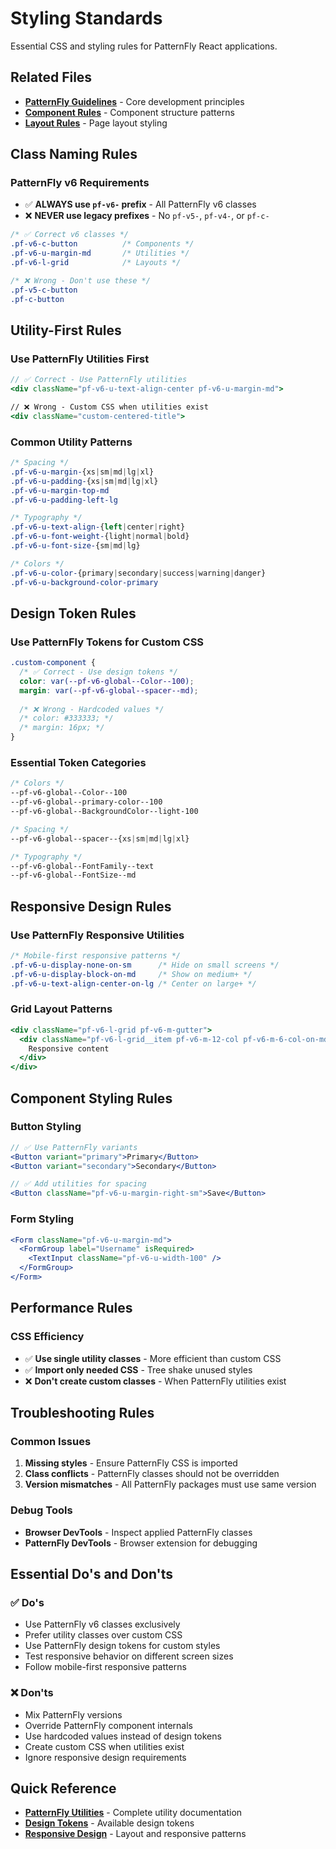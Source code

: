 # Styling Standards

Essential CSS and styling rules for PatternFly React applications.

## Related Files
- [**PatternFly Guidelines**](./README.md) - Core development principles
- [**Component Rules**](./component-architecture.md) - Component structure patterns
- [**Layout Rules**](../components/layout/README.md) - Page layout styling

## Class Naming Rules

### PatternFly v6 Requirements
- ✅ **ALWAYS use `pf-v6-` prefix** - All PatternFly v6 classes
- ❌ **NEVER use legacy prefixes** - No `pf-v5-`, `pf-v4-`, or `pf-c-`

```css
/* ✅ Correct v6 classes */
.pf-v6-c-button          /* Components */
.pf-v6-u-margin-md       /* Utilities */
.pf-v6-l-grid            /* Layouts */

/* ❌ Wrong - Don't use these */
.pf-v5-c-button
.pf-c-button
```

## Utility-First Rules

### Use PatternFly Utilities First
```jsx
// ✅ Correct - Use PatternFly utilities
<div className="pf-v6-u-text-align-center pf-v6-u-margin-md">

// ❌ Wrong - Custom CSS when utilities exist
<div className="custom-centered-title">
```

### Common Utility Patterns
```css
/* Spacing */
.pf-v6-u-margin-{xs|sm|md|lg|xl}
.pf-v6-u-padding-{xs|sm|md|lg|xl}
.pf-v6-u-margin-top-md
.pf-v6-u-padding-left-lg

/* Typography */
.pf-v6-u-text-align-{left|center|right}
.pf-v6-u-font-weight-{light|normal|bold}
.pf-v6-u-font-size-{sm|md|lg}

/* Colors */
.pf-v6-u-color-{primary|secondary|success|warning|danger}
.pf-v6-u-background-color-primary
```

## Design Token Rules

### Use PatternFly Tokens for Custom CSS
```css
.custom-component {
  /* ✅ Correct - Use design tokens */
  color: var(--pf-v6-global--Color--100);
  margin: var(--pf-v6-global--spacer--md);
  
  /* ❌ Wrong - Hardcoded values */
  /* color: #333333; */
  /* margin: 16px; */
}
```

### Essential Token Categories
```css
/* Colors */
--pf-v6-global--Color--100
--pf-v6-global--primary-color--100
--pf-v6-global--BackgroundColor--light-100

/* Spacing */
--pf-v6-global--spacer--{xs|sm|md|lg|xl}

/* Typography */
--pf-v6-global--FontFamily--text
--pf-v6-global--FontSize--md
```

## Responsive Design Rules

### Use PatternFly Responsive Utilities
```css
/* Mobile-first responsive patterns */
.pf-v6-u-display-none-on-sm      /* Hide on small screens */
.pf-v6-u-display-block-on-md     /* Show on medium+ */
.pf-v6-u-text-align-center-on-lg /* Center on large+ */
```

### Grid Layout Patterns
```jsx
<div className="pf-v6-l-grid pf-v6-m-gutter">
  <div className="pf-v6-l-grid__item pf-v6-m-12-col pf-v6-m-6-col-on-md">
    Responsive content
  </div>
</div>
```

## Component Styling Rules

### Button Styling
```jsx
// ✅ Use PatternFly variants
<Button variant="primary">Primary</Button>
<Button variant="secondary">Secondary</Button>

// ✅ Add utilities for spacing
<Button className="pf-v6-u-margin-right-sm">Save</Button>
```

### Form Styling
```jsx
<Form className="pf-v6-u-margin-md">
  <FormGroup label="Username" isRequired>
    <TextInput className="pf-v6-u-width-100" />
  </FormGroup>
</Form>
```

## Performance Rules

### CSS Efficiency
- ✅ **Use single utility classes** - More efficient than custom CSS
- ✅ **Import only needed CSS** - Tree shake unused styles
- ❌ **Don't create custom classes** - When PatternFly utilities exist

## Troubleshooting Rules

### Common Issues
1. **Missing styles** - Ensure PatternFly CSS is imported
2. **Class conflicts** - PatternFly classes should not be overridden
3. **Version mismatches** - All PatternFly packages must use same version

### Debug Tools
- **Browser DevTools** - Inspect applied PatternFly classes
- **PatternFly DevTools** - Browser extension for debugging

## Essential Do's and Don'ts

### ✅ Do's
- Use PatternFly v6 classes exclusively
- Prefer utility classes over custom CSS
- Use PatternFly design tokens for custom styles
- Test responsive behavior on different screen sizes
- Follow mobile-first responsive patterns

### ❌ Don'ts
- Mix PatternFly versions
- Override PatternFly component internals
- Use hardcoded values instead of design tokens
- Create custom CSS when utilities exist
- Ignore responsive design requirements

## Quick Reference
- **[PatternFly Utilities](https://www.patternfly.org/utilities)** - Complete utility documentation
- **[Design Tokens](https://www.patternfly.org/tokens)** - Available design tokens
- **[Responsive Design](https://www.patternfly.org/layouts)** - Layout and responsive patterns